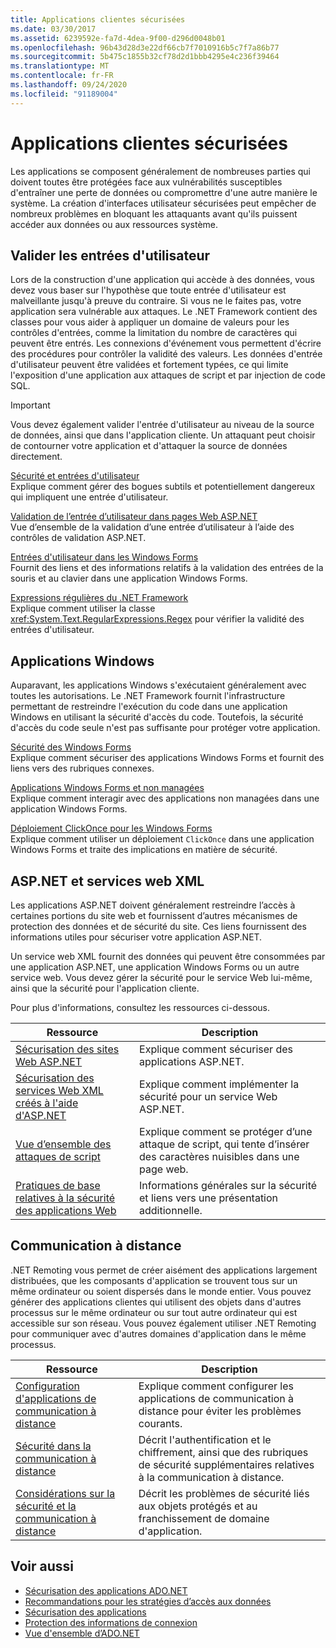 ```yaml
---
title: Applications clientes sécurisées
ms.date: 03/30/2017
ms.assetid: 6239592e-fa7d-4dea-9f00-d296d0048b01
ms.openlocfilehash: 96b43d28d3e22df66cb7f7010916b5c7f7a86b77
ms.sourcegitcommit: 5b475c1855b32cf78d2d1bbb4295e4c236f39464
ms.translationtype: MT
ms.contentlocale: fr-FR
ms.lasthandoff: 09/24/2020
ms.locfileid: "91189004"
---
```

# <a name="secure-client-applications"></a>Applications clientes sécurisées

Les applications se composent généralement de nombreuses parties qui doivent toutes être protégées face aux vulnérabilités susceptibles d'entraîner une perte de données ou compromettre d'une autre manière le système. La création d'interfaces utilisateur sécurisées peut empêcher de nombreux problèmes en bloquant les attaquants avant qu'ils puissent accéder aux données ou aux ressources système.  
  
## <a name="validate-user-input"></a>Valider les entrées d'utilisateur  

 Lors de la construction d'une application qui accède à des données, vous devez vous baser sur l'hypothèse que toute entrée d'utilisateur est malveillante jusqu'à preuve du contraire. Si vous ne le faites pas, votre application sera vulnérable aux attaques. Le .NET Framework contient des classes pour vous aider à appliquer un domaine de valeurs pour les contrôles d'entrées, comme la limitation du nombre de caractères qui peuvent être entrés. Les connexions d'événement vous permettent d'écrire des procédures pour contrôler la validité des valeurs. Les données d'entrée d'utilisateur peuvent être validées et fortement typées, ce qui limite l'exposition d'une application aux attaques de script et par injection de code SQL.  
  
> [!IMPORTANT]
> Vous devez également valider l'entrée d'utilisateur au niveau de la source de données, ainsi que dans l'application cliente. Un attaquant peut choisir de contourner votre application et d'attaquer la source de données directement.  
  
 [Sécurité et entrées d'utilisateur](../../../standard/security/security-and-user-input.md)  
 Explique comment gérer des bogues subtils et potentiellement dangereux qui impliquent une entrée d'utilisateur.  
  
 [Validation de l’entrée d’utilisateur dans pages Web ASP.NET](/previous-versions/aspnet/7kh55542(v=vs.100))  
 Vue d’ensemble de la validation d’une entrée d’utilisateur à l’aide des contrôles de validation ASP.NET.  
  
 [Entrées d'utilisateur dans les Windows Forms](/dotnet/desktop/winforms/user-input-in-windows-forms)  
 Fournit des liens et des informations relatifs à la validation des entrées de la souris et au clavier dans une application Windows Forms.  
  
 [Expressions régulières du .NET Framework](../../../standard/base-types/regular-expressions.md)  
 Explique comment utiliser la classe <xref:System.Text.RegularExpressions.Regex> pour vérifier la validité des entrées d'utilisateur.  
  
## <a name="windows-applications"></a>Applications Windows  

 Auparavant, les applications Windows s'exécutaient généralement avec toutes les autorisations. Le .NET Framework fournit l'infrastructure permettant de restreindre l'exécution du code dans une application Windows en utilisant la sécurité d'accès du code. Toutefois, la sécurité d'accès du code seule n'est pas suffisante pour protéger votre application.  
  
 [Sécurité des Windows Forms](/dotnet/desktop/winforms/windows-forms-security)  
 Explique comment sécuriser des applications Windows Forms et fournit des liens vers des rubriques connexes.  
  
 [Applications Windows Forms et non managées](/dotnet/desktop/winforms/advanced/windows-forms-and-unmanaged-applications)  
 Explique comment interagir avec des applications non managées dans une application Windows Forms.  
  
 [Déploiement ClickOnce pour les Windows Forms](/dotnet/desktop/winforms/clickonce-deployment-for-windows-forms)  
 Explique comment utiliser un déploiement `ClickOnce` dans une application Windows Forms et traite des implications en matière de sécurité.  
  
## <a name="aspnet-and-xml-web-services"></a>ASP.NET et services web XML  

 Les applications ASP.NET doivent généralement restreindre l’accès à certaines portions du site web et fournissent d’autres mécanismes de protection des données et de sécurité du site. Ces liens fournissent des informations utiles pour sécuriser votre application ASP.NET.  
  
 Un service web XML fournit des données qui peuvent être consommées par une application ASP.NET, une application Windows Forms ou un autre service web. Vous devez gérer la sécurité pour le service Web lui-même, ainsi que la sécurité pour l'application cliente.  
  
 Pour plus d'informations, consultez les ressources ci-dessous.  
  
|Ressource|Description|  
|--------------|-----------------|  
|[Sécurisation des sites Web ASP.NET](/previous-versions/aspnet/91f66yxt(v=vs.100))|Explique comment sécuriser des applications ASP.NET.|  
|[Sécurisation des services Web XML créés à l'aide d'ASP.NET](/previous-versions/dotnet/netframework-4.0/w67h0dw7(v=vs.100))|Explique comment implémenter la sécurité pour un service Web ASP.NET.|  
|[Vue d’ensemble des attaques de script](/previous-versions/aspnet/w1sw53ds(v=vs.100))|Explique comment se protéger d’une attaque de script, qui tente d’insérer des caractères nuisibles dans une page web.|  
|[Pratiques de base relatives à la sécurité des applications Web](/previous-versions/aspnet/zdh19h94(v=vs.100))|Informations générales sur la sécurité et liens vers une présentation additionnelle.|  
  
## <a name="remoting"></a>Communication à distance  

 .NET Remoting vous permet de créer aisément des applications largement distribuées, que les composants d'application se trouvent tous sur un même ordinateur ou soient dispersés dans le monde entier. Vous pouvez générer des applications clientes qui utilisent des objets dans d'autres processus sur le même ordinateur ou sur tout autre ordinateur qui est accessible sur son réseau. Vous pouvez également utiliser .NET Remoting pour communiquer avec d'autres domaines d'application dans le même processus.  
  
|Ressource|Description|  
|--------------|-----------------|  
|[Configuration d'applications de communication à distance](/previous-versions/dotnet/netframework-4.0/b8tysty8(v=vs.100))|Explique comment configurer les applications de communication à distance pour éviter les problèmes courants.|  
|[Sécurité dans la communication à distance](/previous-versions/dotnet/netframework-4.0/9hwst9th(v=vs.100))|Décrit l'authentification et le chiffrement, ainsi que des rubriques de sécurité supplémentaires relatives à la communication à distance.|  
|[Considérations sur la sécurité et la communication à distance](../../misc/security-and-remoting-considerations.md)|Décrit les problèmes de sécurité liés aux objets protégés et au franchissement de domaine d'application.|  
  
## <a name="see-also"></a>Voir aussi

- [Sécurisation des applications ADO.NET](securing-ado-net-applications.md)
- [Recommandations pour les stratégies d’accès aux données](/previous-versions/visualstudio/visual-studio-2008/8fxztkff(v=vs.90))
- [Sécurisation des applications](/visualstudio/ide/securing-applications)
- [Protection des informations de connexion](protecting-connection-information.md)
- [Vue d'ensemble d’ADO.NET](ado-net-overview.md)

